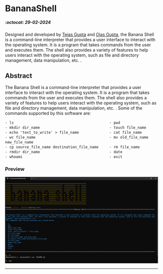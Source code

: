 # BananaShell
##### :octocat: 29-02-2024

Designed and developed by [Tejas Gupta](https://github.com/multiverseweb) and [Ojas Gupta](https://github.com/ojas-git), the Banana Shell is a command-line interpreter that provides a user interface to interact with the operating system. It is a program that takes commands from the user and executes them. The shell also provides a variety of features to help users interact with the operating system, such as file and directory management, data manipulation, etc. .

## Abstract

The Banana Shell is a command-line interpreter that provides a user interface to interact with the operating system. It is a program that takes commands from the user and executes them. The shell also provides a variety of features to help users interact with the operating system, such as file and directory management, data manipulation, etc. . Some of the commands supported by this software are:
```
- ls                                            - pwd
- mkdir dir_name                                - touch file_name
- echo 'text_to_write' > file_name              - cat file_name
- wc file_name                                  - mv old_file_name new_file_name
- cp source_file_name destination_file_name     - rm file_name
- rmdir dir_name                                - date
- whoami                                        - exit
```
### Preview

![](banana.png)


---
